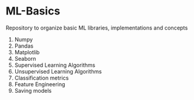 # ML-Basics
Repository to organize basic ML libraries, implementations and concepts
1. Numpy
2. Pandas
3. Matplotlib
4. Seaborn
5. Supervised Learning Algorithms
6. Unsupervised Learning Algorithms
7. Classification metrics
8. Feature Engineering
9. Saving models
